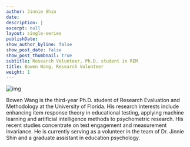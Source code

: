 ```yaml
---
author: Jinnie Shin 
date: 
description: |
excerpt: null
layout: single-series
publishDate: 
show_author_byline: false
show_post_date: false
show_post_thumbnail: true 
subtitle: Research Volunteer, Ph.D. student in REM
title: Bowen Wang, Research Volunteer 
weight: 1
---
```


![img]('./featured.jpg')

Bowen Wang is the third-year Ph.D. student of Research Evaluation and Methodology at the University of Florida. His research interests include enhancing item response theory in educational testing, applying machine learning and artificial intelligence methods to psychometric research. His recent studies concentrate on test engagement and measurement invariance. He is currently serving as a volunteer in the team of Dr. Jinnie Shin and a graduate assistant in education psychology.

